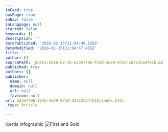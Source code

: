 ```yaml
---
inFeed: true
hasPage: true
inNav: false
inLanguage: null
starred: false
keywords: []
description: ''
datePublished: '2016-02-15T21:04:49.528Z'
dateModified: '2016-02-15T21:04:47.455Z'
title: ''
author: []
sourcePath: _posts/2016-02-15-e23e7706-f24d-4e29-9753-2d722ca4fe1b.md
published: true
authors: []
publisher:
  name: null
  domain: null
  url: null
  favicon: null
url: e23e7706-f24d-4e29-9753-2d722ca4fe1b/index.html
_type: Article

---
```

Icertis Infographic
![First and Gold](https://s3-us-west-2.amazonaws.com/the-grid-img/p/45c93e2db9694b161d1ffe2c092cb06c815451e0.png)